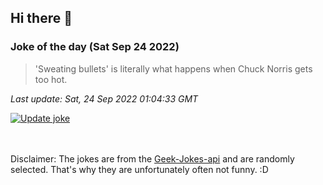 ## Hi there 👋

### Joke of the day (Sat Sep 24 2022)
<!-- joke -->
>'Sweating bullets' is literally what happens when Chuck Norris gets too hot.
<!-- /joke -->

*Last update: Sat, 24 Sep 2022 01:04:33 GMT*

[![Update joke](https://github.com/nclskfm/nclskfm/actions/workflows/joke.yml/badge.svg)](https://github.com/nclskfm/nclskfm/actions/workflows/joke.yml)

<br><br>
Disclaimer: The jokes are from the [Geek-Jokes-api](https://github.com/sameerkumar18/geek-joke-api) and are randomly selected. That's why they are unfortunately often not funny. :D
